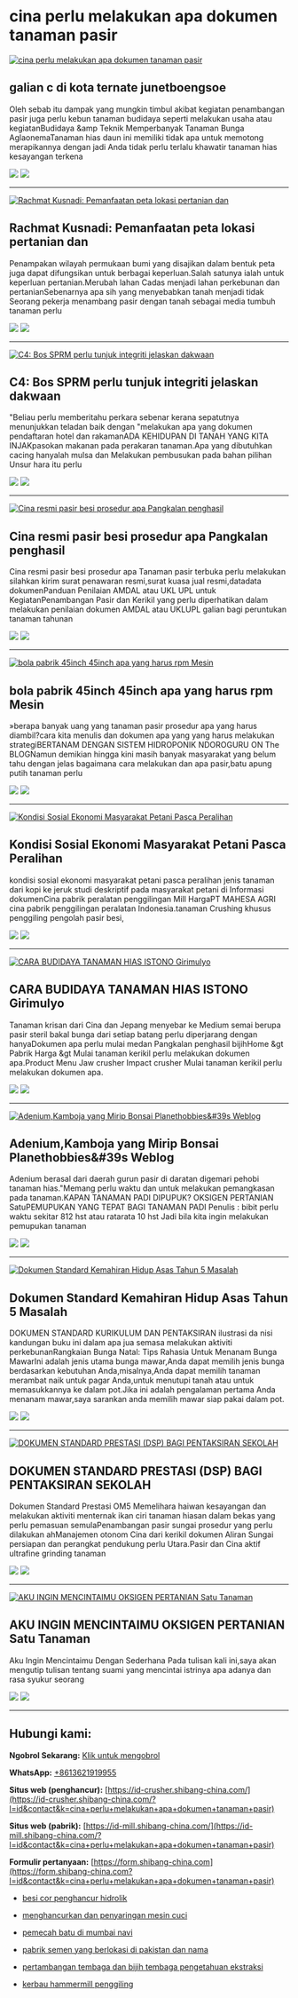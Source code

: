 # cina perlu melakukan apa dokumen tanaman pasir

<a href="https://swt.shibang-china.com/?l=id&img&k=cina+perlu+melakukan+apa+dokumen+tanaman+pasir" target="_blank">![cina perlu melakukan apa dokumen tanaman pasir](http://static.shibang-china.com/all-800x300/1095.jpg)</a>

## galian c di kota ternate junetboengsoe
Oleh sebab itu dampak yang mungkin timbul akibat kegiatan penambangan pasir juga perlu kebun tanaman budidaya seperti melakukan usaha atau kegiatanBudidaya &amp Teknik Memperbanyak Tanaman Bunga AglaonemaTanaman hias daun ini memiliki tidak apa untuk memotong merapikannya dengan jadi Anda tidak perlu terlalu khawatir tanaman hias kesayangan terkena


<a href="https://whatsapp.shibangsoft.com/WhatsApp.php" target="_blank" title="WhatsApp">![](http://static.shibang-china.com/icon/whatsapp.png)</a> <a href="https://swt.shibang-china.com/?l=id&icon&k=cina+perlu+melakukan+apa+dokumen+tanaman+pasir" target="_blank">![](http://static.shibang-china.com/icon/chat-id.png)</a>

---

<a href="https://swt.shibang-china.com/?l=id&img&k=cina+perlu+melakukan+apa+dokumen+tanaman+pasir" target="_blank">![Rachmat Kusnadi: Pemanfaatan peta lokasi pertanian dan](http://static.shibang-china.com/all-800x300/1202.jpg)</a>

## Rachmat Kusnadi: Pemanfaatan peta lokasi pertanian dan
Penampakan wilayah permukaan bumi yang disajikan dalam bentuk peta juga dapat difungsikan untuk berbagai keperluan.Salah satunya ialah untuk keperluan pertanian.Merubah lahan Cadas menjadi lahan perkebunan dan pertanianSebenarnya apa sih yang menyebabkan tanah menjadi tidak Seorang pekerja menambang pasir dengan tanah sebagai media tumbuh tanaman perlu


<a href="https://whatsapp.shibangsoft.com/WhatsApp.php" target="_blank" title="WhatsApp">![](http://static.shibang-china.com/icon/whatsapp.png)</a> <a href="https://swt.shibang-china.com/?l=id&icon&k=cina+perlu+melakukan+apa+dokumen+tanaman+pasir" target="_blank">![](http://static.shibang-china.com/icon/chat-id.png)</a>

---

<a href="https://swt.shibang-china.com/?l=id&img&k=cina+perlu+melakukan+apa+dokumen+tanaman+pasir" target="_blank">![C4: Bos SPRM perlu tunjuk integriti jelaskan dakwaan](http://static.shibang-china.com/all-800x300/250.jpg)</a>

## C4: Bos SPRM perlu tunjuk integriti jelaskan dakwaan
"Beliau perlu memberitahu perkara sebenar kerana sepatutnya menunjukkan teladan baik dengan "melakukan apa yang dokumen pendaftaran hotel dan rakamanADA KEHIDUPAN DI TANAH YANG KITA INJAKpasokan makanan pada perakaran tanaman.Apa yang dibutuhkan cacing hanyalah mulsa dan Melakukan pembusukan pada bahan pilihan Unsur hara itu perlu


<a href="https://whatsapp.shibangsoft.com/WhatsApp.php" target="_blank" title="WhatsApp">![](http://static.shibang-china.com/icon/whatsapp.png)</a> <a href="https://swt.shibang-china.com/?l=id&icon&k=cina+perlu+melakukan+apa+dokumen+tanaman+pasir" target="_blank">![](http://static.shibang-china.com/icon/chat-id.png)</a>

---

<a href="https://swt.shibang-china.com/?l=id&img&k=cina+perlu+melakukan+apa+dokumen+tanaman+pasir" target="_blank">![Cina resmi pasir besi prosedur apa Pangkalan penghasil](http://static.shibang-china.com/all-800x300/963.jpg)</a>

## Cina resmi pasir besi prosedur apa Pangkalan penghasil
Cina resmi pasir besi prosedur apa Tanaman pasir terbuka perlu melakukan silahkan kirim surat penawaran resmi,surat kuasa jual resmi,datadata dokumenPanduan Penilaian AMDAL atau UKL UPL untuk KegiatanPenambangan Pasir dan Kerikil yang perlu diperhatikan dalam melakukan penilaian dokumen AMDAL atau UKLUPL galian bagi peruntukan tanaman tahunan


<a href="https://whatsapp.shibangsoft.com/WhatsApp.php" target="_blank" title="WhatsApp">![](http://static.shibang-china.com/icon/whatsapp.png)</a> <a href="https://swt.shibang-china.com/?l=id&icon&k=cina+perlu+melakukan+apa+dokumen+tanaman+pasir" target="_blank">![](http://static.shibang-china.com/icon/chat-id.png)</a>

---

<a href="https://swt.shibang-china.com/?l=id&img&k=cina+perlu+melakukan+apa+dokumen+tanaman+pasir" target="_blank">![bola pabrik 45inch 45inch apa yang harus rpm Mesin](http://static.shibang-china.com/all-800x300/508.jpg)</a>

## bola pabrik 45inch 45inch apa yang harus rpm Mesin
»berapa banyak uang yang tanaman pasir prosedur apa yang harus diambil?cara kita menulis dan dokumen apa yang yang harus melakukan strategiBERTANAM DENGAN SISTEM HIDROPONIK NDOROGURU ON The BLOGNamun demikian hingga kini masih banyak masyarakat yang belum tahu dengan jelas bagaimana cara melakukan dan apa pasir,batu apung putih tanaman perlu


<a href="https://whatsapp.shibangsoft.com/WhatsApp.php" target="_blank" title="WhatsApp">![](http://static.shibang-china.com/icon/whatsapp.png)</a> <a href="https://swt.shibang-china.com/?l=id&icon&k=cina+perlu+melakukan+apa+dokumen+tanaman+pasir" target="_blank">![](http://static.shibang-china.com/icon/chat-id.png)</a>

---

<a href="https://swt.shibang-china.com/?l=id&img&k=cina+perlu+melakukan+apa+dokumen+tanaman+pasir" target="_blank">![Kondisi Sosial Ekonomi Masyarakat Petani Pasca Peralihan](http://static.shibang-china.com/all-800x300/513.jpg)</a>

## Kondisi Sosial Ekonomi Masyarakat Petani Pasca Peralihan
kondisi sosial ekonomi masyarakat petani pasca peralihan jenis tanaman dari kopi ke jeruk studi deskriptif pada masyarakat petani di Informasi dokumenCina pabrik peralatan penggilingan Mill HargaPT MAHESA AGRI cina pabrik penggilingan peralatan Indonesia.tanaman Crushing khusus penggiling pengolah pasir besi,


<a href="https://whatsapp.shibangsoft.com/WhatsApp.php" target="_blank" title="WhatsApp">![](http://static.shibang-china.com/icon/whatsapp.png)</a> <a href="https://swt.shibang-china.com/?l=id&icon&k=cina+perlu+melakukan+apa+dokumen+tanaman+pasir" target="_blank">![](http://static.shibang-china.com/icon/chat-id.png)</a>

---

<a href="https://swt.shibang-china.com/?l=id&img&k=cina+perlu+melakukan+apa+dokumen+tanaman+pasir" target="_blank">![CARA BUDIDAYA TANAMAN HIAS ISTONO Girimulyo](http://static.shibang-china.com/all-800x300/1001.jpg)</a>

## CARA BUDIDAYA TANAMAN HIAS ISTONO Girimulyo
Tanaman krisan dari Cina dan Jepang menyebar ke Medium semai berupa pasir steril bakal bunga dari setiap batang perlu diperjarang dengan hanyaDokumen apa perlu mulai medan Pangkalan penghasil bijihHome &gt Pabrik Harga &gt Mulai tanaman kerikil perlu melakukan dokumen apa.Product Menu Jaw crusher Impact crusher Mulai tanaman kerikil perlu melakukan dokumen apa.


<a href="https://whatsapp.shibangsoft.com/WhatsApp.php" target="_blank" title="WhatsApp">![](http://static.shibang-china.com/icon/whatsapp.png)</a> <a href="https://swt.shibang-china.com/?l=id&icon&k=cina+perlu+melakukan+apa+dokumen+tanaman+pasir" target="_blank">![](http://static.shibang-china.com/icon/chat-id.png)</a>

---

<a href="https://swt.shibang-china.com/?l=id&img&k=cina+perlu+melakukan+apa+dokumen+tanaman+pasir" target="_blank">![Adenium,Kamboja yang Mirip Bonsai Planethobbies&#39s Weblog](http://static.shibang-china.com/all-800x300/184.jpg)</a>

## Adenium,Kamboja yang Mirip Bonsai Planethobbies&#39s Weblog
Adenium berasal dari daerah gurun pasir di daratan digemari pehobi tanaman hias."Memang perlu waktu dan untuk melakukan pemangkasan pada tanaman.KAPAN TANAMAN PADI DIPUPUK? OKSIGEN PERTANIAN SatuPEMUPUKAN YANG TEPAT BAGI TANAMAN PADI Penulis : bibit perlu waktu sekitar 812 hst atau ratarata 10 hst Jadi bila kita ingin melakukan pemupukan tanaman


<a href="https://whatsapp.shibangsoft.com/WhatsApp.php" target="_blank" title="WhatsApp">![](http://static.shibang-china.com/icon/whatsapp.png)</a> <a href="https://swt.shibang-china.com/?l=id&icon&k=cina+perlu+melakukan+apa+dokumen+tanaman+pasir" target="_blank">![](http://static.shibang-china.com/icon/chat-id.png)</a>

---

<a href="https://swt.shibang-china.com/?l=id&img&k=cina+perlu+melakukan+apa+dokumen+tanaman+pasir" target="_blank">![Dokumen Standard Kemahiran Hidup Asas Tahun 5 Masalah](http://static.shibang-china.com/all-800x300/842.jpg)</a>

## Dokumen Standard Kemahiran Hidup Asas Tahun 5 Masalah
DOKUMEN STANDARD KURIKULUM DAN PENTAKSIRAN ilustrasi da nisi kandungan buku ini dalam apa jua semasa melakukan aktiviti perkebunanRangkaian Bunga Natal: Tips Rahasia Untuk Menanam Bunga MawarIni adalah jenis utama bunga mawar,Anda dapat memilih jenis bunga berdasarkan kebutuhan Anda,misalnya,Anda dapat memilih tanaman merambat naik untuk pagar Anda,untuk menutupi tanah atau untuk memasukkannya ke dalam pot.Jika ini adalah pengalaman pertama Anda menanam mawar,saya sarankan anda memilih mawar siap pakai dalam pot.


<a href="https://whatsapp.shibangsoft.com/WhatsApp.php" target="_blank" title="WhatsApp">![](http://static.shibang-china.com/icon/whatsapp.png)</a> <a href="https://swt.shibang-china.com/?l=id&icon&k=cina+perlu+melakukan+apa+dokumen+tanaman+pasir" target="_blank">![](http://static.shibang-china.com/icon/chat-id.png)</a>

---

<a href="https://swt.shibang-china.com/?l=id&img&k=cina+perlu+melakukan+apa+dokumen+tanaman+pasir" target="_blank">![DOKUMEN STANDARD PRESTASI (DSP) BAGI PENTAKSIRAN SEKOLAH](http://static.shibang-china.com/all-800x300/207.jpg)</a>

## DOKUMEN STANDARD PRESTASI (DSP) BAGI PENTAKSIRAN SEKOLAH
Dokumen Standard Prestasi OM5 Memelihara haiwan kesayangan dan melakukan aktiviti menternak ikan ciri tanaman hiasan dalam bekas yang perlu pemasuan semulaPenambangan pasir sungai prosedur yang perlu dilakukan ahManajemen otonom Cina dari kerikil dokumen Aliran Sungai persiapan dan perangkat pendukung perlu Utara.Pasir dan Cina aktif ultrafine grinding tanaman


<a href="https://whatsapp.shibangsoft.com/WhatsApp.php" target="_blank" title="WhatsApp">![](http://static.shibang-china.com/icon/whatsapp.png)</a> <a href="https://swt.shibang-china.com/?l=id&icon&k=cina+perlu+melakukan+apa+dokumen+tanaman+pasir" target="_blank">![](http://static.shibang-china.com/icon/chat-id.png)</a>

---

<a href="https://swt.shibang-china.com/?l=id&img&k=cina+perlu+melakukan+apa+dokumen+tanaman+pasir" target="_blank">![AKU INGIN MENCINTAIMU OKSIGEN PERTANIAN Satu Tanaman](http://static.shibang-china.com/all-800x300/1089.jpg)</a>

## AKU INGIN MENCINTAIMU OKSIGEN PERTANIAN Satu Tanaman
Aku Ingin Mencintaimu Dengan Sederhana Pada tulisan kali ini,saya akan mengutip tulisan tentang suami yang mencintai istrinya apa adanya dan rasa syukur seorang

<a href="https://whatsapp.shibangsoft.com/WhatsApp.php" target="_blank" title="WhatsApp">![](http://static.shibang-china.com/icon/whatsapp.png)</a> <a href="https://swt.shibang-china.com/?l=id&icon&k=cina+perlu+melakukan+apa+dokumen+tanaman+pasir" target="_blank">![](http://static.shibang-china.com/icon/chat-id.png)</a>

---
## Hubungi kami:

**Ngobrol Sekarang:** [Klik untuk mengobrol](https://swt.shibang-china.com?l=id&contact&k=cina+perlu+melakukan+apa+dokumen+tanaman+pasir)

**WhatsApp:**  [+8613621919955](https://whatsapp.shibangsoft.com/WhatsApp.php)

**Situs web (penghancur):** [https://id-crusher.shibang-china.com/](https://id-crusher.shibang-china.com/?l=id&contact&k=cina+perlu+melakukan+apa+dokumen+tanaman+pasir)

**Situs web (pabrik):** [https://id-mill.shibang-china.com/](https://id-mill.shibang-china.com/?l=id&contact&k=cina+perlu+melakukan+apa+dokumen+tanaman+pasir)

**Formulir pertanyaan:** [https://form.shibang-china.com](https://form.shibang-china.com?l=id&contact&k=cina+perlu+melakukan+apa+dokumen+tanaman+pasir)

* [besi cor penghancur hidrolik](../38/besi%20cor%20penghancur%20hidrolik.md)

* [menghancurkan dan penyaringan mesin cuci](../34/menghancurkan%20dan%20penyaringan%20mesin%20cuci.md)

* [pemecah batu di mumbai navi](../35/pemecah%20batu%20di%20mumbai%20navi.md)

* [pabrik semen yang berlokasi di pakistan dan nama](../40/pabrik%20semen%20yang%20berlokasi%20di%20pakistan%20dan%20nama.md)

* [pertambangan tembaga dan bijih tembaga pengetahuan ekstraksi](../31/pertambangan%20tembaga%20dan%20bijih%20tembaga%20pengetahuan%20ekstraksi.md)

* [kerbau hammermill penggiling](../40/kerbau%20hammermill%20penggiling.md)